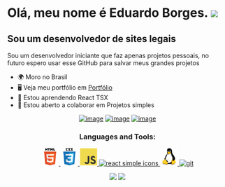 Olá, meu nome é Eduardo Borges. ![](https://user-images.githubusercontent.com/18350557/176309783-0785949b-9127-417c-8b55-ab5a4333674e.gif)
==========================================================================================================================================

Sou um desenvolvedor de sites legais
------------------------------------

Sou um desenvolvedor iniciante que faz apenas projetos pessoais, no futuro espero usar esse GitHub para salvar meus grandes projetos

*   🌍 Moro no Brasil
*   🖥️ Veja meu portfólio em [Portfólio](http://https://duduborgesestudante.github.io/portfolio/index.html)[](http://https://duduborgesestudante.github.io/portfolio/index.html)
*   🧠 Estou aprendendo React TSX
*   🤝 Estou aberto a colaborar em Projetos simples
<div align="center">

[![image](https://img.shields.io/badge/LinkedIn-0077B5?style=for-the-badge&logo=linkedin&logoColor=white)]([https://www.linkedin.com/in/eduardo-borges-cambraia-809225269/])
[![image](https://img.shields.io/badge/Instagram-E4405F?style=for-the-badge&logo=instagram&logoColor=white)](https://www.instagram.com/borges_ip/)
[![image](https://img.shields.io/badge/Gmail-D14836?style=for-the-badge&logo=gmail&logoColor=white)](mailto:duduborges333969@gmail.com)
  
</div>

<h3 align="center">Languages and Tools:</h3>

<p align="center"> 
  <a href="https://www.w3.org/html/" target="_blank"> 
    <img src="https://raw.githubusercontent.com/devicons/devicon/master/icons/html5/html5-original-wordmark.svg" alt="html5" width="40" height="40"/> 
  </a>
  <a href="https://www.w3schools.com/css/" target="_blank"> 
    <img src="https://raw.githubusercontent.com/devicons/devicon/master/icons/css3/css3-original-wordmark.svg" alt="css3" width="40" height="40"/> 
  </a> 
  <a href="https://developer.mozilla.org/en-US/docs/Web/JavaScript" target="_blank"> 
    <img src="https://raw.githubusercontent.com/devicons/devicon/master/icons/javascript/javascript-original.svg" alt="javascript" width="40" height="40"/> 
  </a> 
  <a href="https://pt-br.legacy.reactjs.org/" target="_blank"> 
    <img alt="react simple icons" src="https://github.com/icons-pack/react-simple-icons/blob/main/docs/images/svg/react-simple-icons.svg" width="150"  width="40" height="40"/> 
  </a> 
  <a href="https://www.linux.org/" target="_blank"> 
    <img src="https://raw.githubusercontent.com/devicons/devicon/master/icons/linux/linux-original.svg" alt="linux" width="40" height="40"/> 
  </a> 
  <a href="https://git-scm.com/" target="_blank"> 
    <img src="https://www.vectorlogo.zone/logos/git-scm/git-scm-icon.svg" alt="git" width="40" height="40"/> 
  </a>
</p>

<p align= "center">
  <img height= "150" src="https://github-readme-stats.vercel.app/api?username=BrantLauro&theme=react&show_icons=true&include_all_commits=true" />
  <img height= "150" src="https://github-readme-stats.vercel.app/api/top-langs/?username=BrantLauro&theme=react&layout=compact" />
</p>

